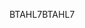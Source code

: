 <span data-ttu-id="9dc49-101">BTAHL7</span><span class="sxs-lookup"><span data-stu-id="9dc49-101">BTAHL7</span></span>